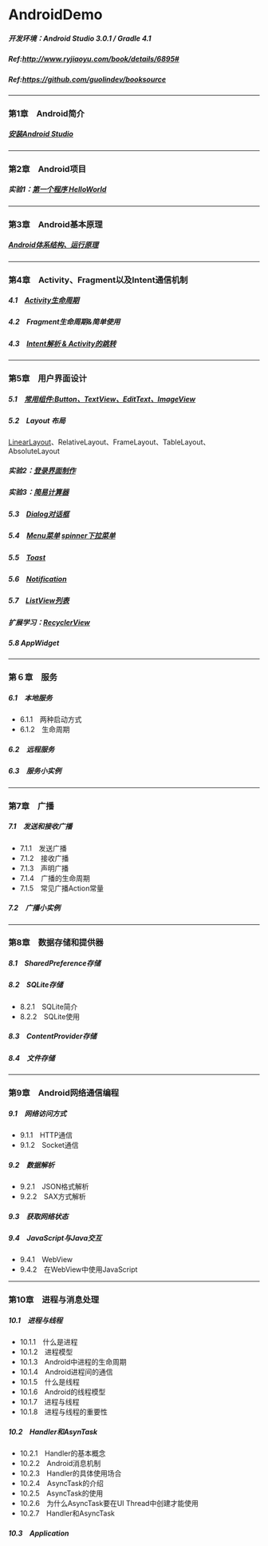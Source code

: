 # AndroidDemo
##### 开发环境：Android Studio 3.0.1 / Gradle 4.1
##### Ref:http://www.ryjiaoyu.com/book/details/6895#
##### Ref:https://github.com/guolindev/booksource
----------------------------------
### 第1章　Android简介
##### [安装Android Studio](https://github.com/HBU/AndroidDemo/tree/master/chapter01)　
----------------------------------
### 第2章　Android项目
##### 实验1：[第一个程序 HelloWorld](https://github.com/HBU/AndroidDemo/tree/master/chapter02)
----------------------------------
### 第3章　Android基本原理
##### [Android体系结构、运行原理](https://github.com/HBU/AndroidDemo/tree/master/chapter03)
----------------------------------
### 第4章　Activity、Fragment以及Intent通信机制
##### 4.1　[Activity生命周期](https://github.com/HBU/AndroidDemo/tree/master/chapter04/ActivityLifeDemo)
##### 4.2　Fragment生命周期&简单使用
##### 4.3　[Intent解析 & Activity的跳转](https://github.com/HBU/AndroidDemo/tree/master/chapter04/Intent)
----------------------------------
### 第5章　用户界面设计　
##### 5.1　[常用组件:Button、TextView、EditText、ImageView](https://github.com/HBU/AndroidDemo/tree/master/chapter05/ViewExample)　
##### 5.2　Layout 布局
[LinearLayout](https://github.com/HBU/AndroidDemo/tree/master/chapter05/LayOut)、RelativeLayout、FrameLayout、TableLayout、AbsoluteLayout
##### 实验2：[登录界面制作](https://github.com/HBU/AndroidDemo/tree/master/chapter05/Login)
##### 实验3：[简易计算器](https://github.com/HBU/AndroidDemo/tree/master/chapter05/CalculatorDemo)
##### 5.3　[Dialog对话框](https://github.com/HBU/AndroidDemo/tree/master/chapter05/Dialog)　
##### 5.4　[Menu菜单](https://github.com/HBU/AndroidDemo/tree/master/chapter05/Menu) [spinner下拉菜单](https://github.com/HBU/AndroidDemo/tree/master/chapter05/Spineer)
##### 5.5　[Toast](https://github.com/HBU/AndroidDemo/tree/master/chapter05/ToastDemo)　　
##### 5.6　[Notification](https://github.com/HBU/AndroidDemo/tree/master/chapter05/Notification)
##### 5.7　[ListView列表](https://github.com/HBU/AndroidDemo/tree/master/chapter05/ListViewTest)　
##### 扩展学习：[RecyclerView](https://github.com/HBU/AndroidDemo/tree/master/chapter05/ReckyclerViewTest)　
##### 5.8 AppWidget
----------------------------------
### 第６章　服务　
##### 6.1　本地服务　
- 6.1.1　两种启动方式　
- 6.1.2　生命周期　
##### 6.2　远程服务　
##### 6.3　服务小实例　
----------------------------------
### 第7章　广播　
##### 7.1　发送和接收广播　
- 7.1.1　发送广播　
- 7.1.2　接收广播　
- 7.1.3　声明广播
- 7.1.4　广播的生命周期　
- 7.1.5　常见广播Action常量　
##### 7.2　广播小实例　
----------------------------------
### 第8章　数据存储和提供器　
##### 8.1　SharedPreference存储　
##### 8.2　SQLite存储　
- 8.2.1　SQLite简介　
- 8.2.2　SQLite使用　
##### 8.3　ContentProvider存储　
##### 8.4　文件存储　
----------------------------------
### 第9章　Android网络通信编程　
##### 9.1　网络访问方式　
- 9.1.1　HTTP通信　
- 9.1.2　Socket通信　
##### 9.2　数据解析　
- 9.2.1　JSON格式解析　
- 9.2.2　SAX方式解析　
##### 9.3　获取网络状态
##### 9.4　JavaScript与Java交互
- 9.4.1　WebView　
- 9.4.2　在WebView中使用JavaScript
----------------------------------
### 第10章　进程与消息处理　
##### 10.1　进程与线程　
- 10.1.1　什么是进程　
- 10.1.2　进程模型　
- 10.1.3　Android中进程的生命周期
- 10.1.4　Android进程间的通信　
- 10.1.5　什么是线程　
- 10.1.6　Android的线程模型　
- 10.1.7　进程与线程　
- 10.1.8　进程与线程的重要性　
##### 10.2　Handler和AsynTask　
- 10.2.1　Handler的基本概念　
- 10.2.2　Android消息机制　
- 10.2.3　Handler的具体使用场合　
- 10.2.4　AsyncTask的介绍　
- 10.2.5　AsyncTask的使用　
- 10.2.6　为什么AsyncTask要在UI Thread中创建才能使用　
- 10.2.7　Handler和AsyncTask　
##### 10.3　Application　
